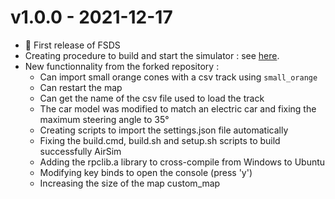 # v1.0.0 - 2021-12-17
- :tada: First release of FSDS
- Creating procedure to build and start the simulator : see [here](https://github.com/EPFL-RT-Driverless/FSDS#Windows-Installation).
- New functionnality from the forked repository :
    - Can import small orange cones with a csv track using `small_orange`
    - Can restart the map 
    - Can get the name of the csv file used to load the track
    - The car model was modified to match an electric car and fixing the maximum steering angle to 35°
    - Creating scripts to import the settings.json file automatically 
    - Fixing the build.cmd, build.sh and setup.sh scripts to build successfully AirSim
    - Adding the rpclib.a library to cross-compile from Windows to Ubuntu
    - Modifying key binds to open the console (press 'y')
    - Increasing the size of the map custom_map